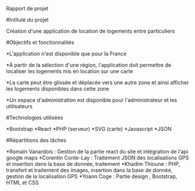 Rapport de projet

#Intitulé du projet

Création d'une application de location de logements entre particuliers

#Objectifs et fonctionnalités

*L'application n'est disponible que pour la France

*À partir de la sélection d'une région, l'application doit permettre de localiser les logements mis en location sur une carte

*La carte peut être glissée et déplacée vers une autre zone et ainsi afficher les logements disponibles dans cette zone

*Un espace d'administration est disponible pour l'administrateur et les utilisateurs

#Technologies utilisées

*Bootstrap
*React
*PHP (serveur)
*SVG (carte)
*Javascript
*JSON

#Répartitions des tâches

*Romain Vanardois : Gestion de la partie react du site et intégration de l'api google maps
*Corentin Conte-Lay : Traitement JSON des localisations GPS et insertion dans la base de donnée, traitement 
*Khadim Thioune : PHP, transfert et traitement des images, insertion dans la base de donnée, gestion de la localisation GPS
*Yoann Coge : Partie design , Bootstrap, HTML et CSS 
